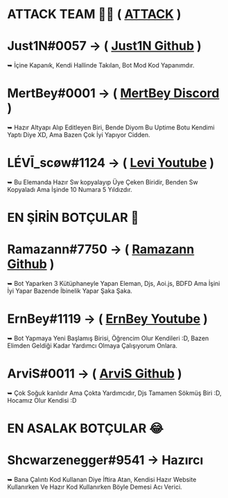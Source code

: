 # ATTACK TEAM 💪🏻 ( [ATTACK](https://discord.gg/Eu2UeveE2t) )

# Just1N#0057 -> ( [Just1N Github](https://github.com/just1nwashere) )
➥ İçine Kapanık, Kendi Hallinde Takılan, Bot Mod Kod Yapanımdır.

# MertBey#0001 -> ( [MertBey Discord](https://discord.com/users/1137804126877651105) )
➥ Hazır Altyapı Alıp Editleyen Biri, Bende Diyom Bu Uptime Botu Kendimi Yaptı Diye XD, Ama Bazen Çok İyi Yapıyor Cidden.

# LÉVĪ_scøw#1124 -> ( [Levi Youtube](https://www.youtube.com/@Misc_VIDEO73) )
➥ Bu Elemanda Hazır Sw kopyalayıp Üye Çeken Biridir, Benden Sw Kopyaladı Ama İşinde 10 Numara 5 Yıldızdır.

# EN ŞİRİN BOTÇULAR 💖

# Ramazann#7750 -> ( [Ramazann Github](https://github.com/ramazannwashere) )
➥ Bot Yaparken 3 Kütüphaneyle Yapan Eleman, Djs, Aoi.js, BDFD Ama İşini İyi Yapar Bazende İbinelik Yapar Şaka Şaka.

# ErnBey#1119 -> ( [ErnBey Youtube](https://www.youtube.com/@ErnBEY) )
➥ Bot Yapmaya Yeni Başlamış Birisi, Öğrencim Olur Kendileri :D, Bazen Elimden Geldiği Kadar Yardımcı Olmaya Çalışıyorum Onlara.

# ArviS#0011 -> ( [ArviS Github](https://github.com/ArviSlayer) )
➥ Çok Soğuk kanlıdır Ama Çokta Yardımcıdır, Djs Tamamen Sökmüş Biri :D, Hocamız Olur Kendisi :D

# EN ASALAK BOTÇULAR 😂

# Shcwarzenegger#9541 -> Hazırcı
➥ Bana Çalıntı Kod Kullanan Diye İftira Atan, Kendisi Hazır Website Kullanırken Ve Hazır Kod Kullanırken Böyle Demesi Acı Verici.
